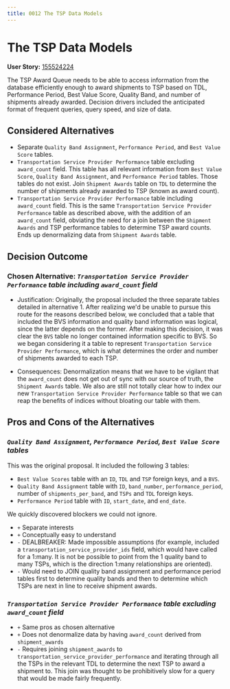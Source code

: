 ```yaml
---
title: 0012 The TSP Data Models
---
```

# The TSP Data Models

**User Story:** [155524224](https://www.pivotaltracker.com/story/show/155524224)

The TSP Award Queue needs to be able to access information from the database efficiently enough to award shipments to TSP based on TDL, Performance Period, Best Value Score, Quality Band, and number of shipments already awarded.
Decision drivers included the anticipated format of frequent queries, query speed, and size of data.

## Considered Alternatives

* Separate `Quality Band Assignment`, `Performance Period`, and `Best Value Score` tables.
* `Transportation Service Provider Performance` table excluding `award_count` field. This table has all relevant information from `Best Value Score`, `Quality Band Assignment`, and `Performance Period` tables. Those tables do not exist. Join `Shipment Awards` table on `TDL` to determine the number of shipments already awarded to TSP (known as award count).
* `Transportation Service Provider Performance` table including `award_count` field. This is the same `Transportation Service Provider Performance` table as described above, with the addition of an `award_count` field, obviating the need for a join between the `Shipment Awards` and TSP performance tables to determine TSP award counts. Ends up denormalizing data from `Shipment Awards` table.

## Decision Outcome

### Chosen Alternative: *`Transportation Service Provider Performance` table including `award_count` field*

* Justification: Originally, the proposal included the three separate tables detailed in alternative 1. After realizing we'd be unable to pursue this route for the reasons described below, we concluded that a table that included the BVS information and quality band information was logical, since the latter depends on the former. After making this decision, it was clear the `BVS` table no longer contained information specific to BVS. So we began considering it a table to represent `Transportation Service Provider Performance`, which is what determines the order and number of shipments awarded to each TSP.

* Consequences: Denormalization means that we have to be vigilant that the `award_count` does not get out of sync with our source of truth, the `Shipment Awards` table. We also are still not totally clear how to index our new `Transportation Service Provider Performance` table so that we can reap the benefits of indices without bloating our table with them.

## Pros and Cons of the Alternatives

### *`Quality Band Assignment`, `Performance Period`, `Best Value Score` tables*

This was the original proposal. It included the following 3 tables:

* `Best Value Scores` table with an `ID`, `TDL` and `TSP` foreign keys, and a `BVS`.
* `Quality Band Assignment` table with `ID`, `band_number`, `performance_period`, number of `shipments_per_band`, and `TSPs` and `TDL` foreign keys.
* `Performance Period` table with `ID`, `start_date`, and `end_date`.

We quickly discovered blockers we could not ignore.

* `+` Separate interests
* `+` Conceptually easy to understand
* `-` DEALBREAKER: Made impossible assumptions (for example, included a `transportation_service_provider_ids` field, which would have called for a 1:many. It is not be possible to point from the 1 quality band to many TSPs, which is the direction 1:many relationships are oriented).
* `-` Would need to JOIN quality band assignment and performance period tables first to determine quality bands and then to determine which TSPs are next in line to receive shipment awards.

### *`Transportation Service Provider Performance` table excluding `award_count` field*

* `+` Same pros as chosen alternative
* `+` Does not denormalize data by having `award_count` derived from `shipment_awards`
* `-` Requires joining `shipment_awards` to `transportation_service_provider_performance` and iterating through all the TSPs in the relevant TDL to determine the next TSP to award a shipment to. This join was thought to be prohibitively slow for a query that would be made fairly frequently.
